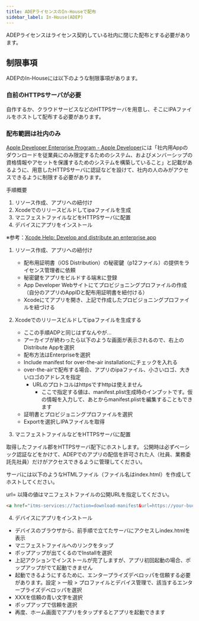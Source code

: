 ```yaml
---
title: ADEPライセンスのIn-Houseで配布
sidebar_label: In-House(ADEP)
---
```


ADEPライセンスはライセンス契約している社内に閉じた配布とする必要があります。

## 制限事項
ADEPのIn-Houseには以下のような制限事項があります。

### 自前のHTTPSサーバが必要
自作するか、クラウドサービスなどのHTTPSサーバを用意し、そこにIPAファイルをホストして配布する必要があります。



### 配布範囲は社内のみ
[Apple Developer Enterprise Program - Apple Developer](https://developer.apple.com/jp/programs/enterprise/)には「社内用Appのダウンロードを従業員にのみ限定するためのシステム、およびメンバーシップの資格情報やアセットを保護するためのシステムを構築していること」と記載があるように、用意したHTTPSサーバに認証などを設けて、社内の人のみがアクセスできるように制限する必要があります。


手順概要

1. リソース作成、アプリへの紐付け
2. Xcodeでのリリースビルドしてipaファイルを生成
3. マニフェストファイルなどをHTTPSサーバに配置
4. デバイスにアプリをインストール


※参考：[Xcode Help: Develop and distribute an enterprise app](https://help.apple.com/xcode/mac/current/#/devba5e7054d)

1. リソース作成、アプリへの紐付け

   - 配布用証明書（iOS Distribution）の秘密鍵（p12ファイル）の提供をライセンス管理者に依頼
   - 秘密鍵をアプリをビルドする端末に登録
   - App Developer Webサイトにてプロビジョニングプロファイルの作成（自分のアプリのAppIDと配布用証明書を紐付ける）
   - Xcodeにてアプリを開き、上記で作成したプロビジョニングプロファイルを紐づける

2. Xcodeでのリリースビルドしてipaファイルを生成する

   - ここの手順ADPと同じはずなんやが…
   - アーカイブが終わったら以下のような画面が表示されるので、右上のDistribute Appを選択
   - 配布方法はEnterpriseを選択
   - Include manifest for over-the-air installationにチェックを入れる
   -  over-the-airで配布する場合、アプリのipaファイル、小さいロゴ、大きいロゴのアドレスを指定
      - URLのプロトコルはhttpsですhttpは使えません
        - ここで指定する値は、manifest.plist生成時のインプットです。仮の情報を入力して、あとからmanifest.plistを編集することもできます
   -  証明書とプロビジョニングプロファイルを選択
   - Exportを選択しIPAファイルを取得

3. マニフェストファイルなどをHTTPSサーバに配置

取得したファイル郡をHTTPSサーバ配下にホストします。
公開時は必ずベーシック認証などをかけて、ADEPでのアプリの配信を許可された人（社員、業務委託先社員）だけがアクセスできるように管理してください。



サーバには以下のようなHTMLファイル（ファイル名はindex.html）を作成してホストしてください。

url= 以降の値はマニフェストファイルの公開URLを指定してください。

```html
<a href="itms-services://?action=download-manifest&url=https://your-bucket-url/manifest.plist">ダウンロード</a>
```

4. デバイスにアプリをインストール


- デバイスのブラウザから、前手順で立てたサーバにアクセスしindex.htmlを表示
- マニフェストファイルへのリンクをタップ
- ポップアップが出てくるのでInstallを選択
- 上記アクションでインストールが完了しますが、アプリ初回起動の場合、ポップアップがでて起動できません
- 起動できるようにするために、エンタープライズデベロッパを信頼する必要があります。設定 > 一般 > プロファイルとデバイス管理で、該当するエンタープライズデベロッパを選択
- XXXを信頼の青い文字を選択
- ポップアップで信頼を選択
- 再度、ホーム画面でアプリをタップするとアプリを起動できます
